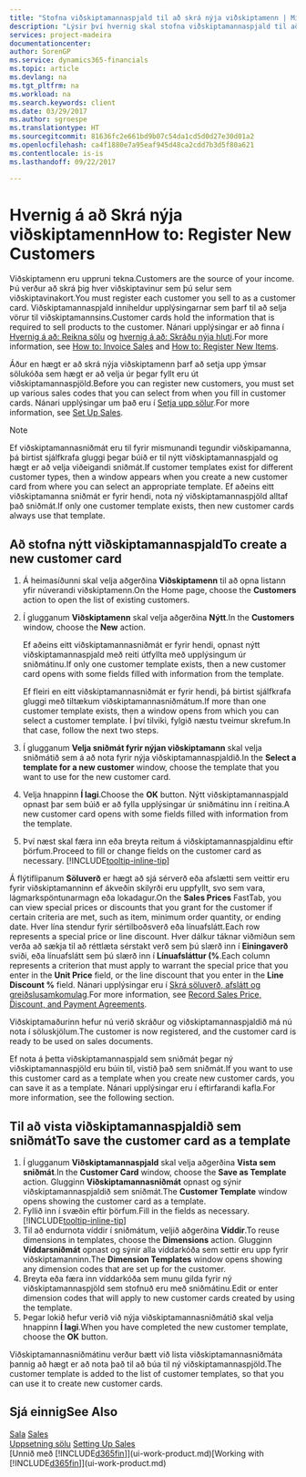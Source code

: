 ```yaml
---
title: "Stofna viðskiptamannaspjald til að skrá nýja viðskiptamenn | Microsoft Docs"
description: "Lýsir því hvernig skal stofna viðskiptamannaspjald til að skrá upplýsingar um alla nýja viðskiptamenn eða biðlara sem selt er til."
services: project-madeira
documentationcenter: 
author: SorenGP
ms.service: dynamics365-financials
ms.topic: article
ms.devlang: na
ms.tgt_pltfrm: na
ms.workload: na
ms.search.keywords: client
ms.date: 03/29/2017
ms.author: sgroespe
ms.translationtype: HT
ms.sourcegitcommit: 81636fc2e661bd9b07c54da1cd5d0d27e30d01a2
ms.openlocfilehash: ca4f1880e7a95eaf945d48ca2cdd7b3d5f80a621
ms.contentlocale: is-is
ms.lasthandoff: 09/22/2017

---
```

# <a name="how-to-register-new-customers"></a><span data-ttu-id="e3871-103">Hvernig á að Skrá nýja viðskiptamenn</span><span class="sxs-lookup"><span data-stu-id="e3871-103">How to: Register New Customers</span></span>
<span data-ttu-id="e3871-104">Viðskiptamenn eru uppruni tekna.</span><span class="sxs-lookup"><span data-stu-id="e3871-104">Customers are the source of your income.</span></span> <span data-ttu-id="e3871-105">Þú verður að skrá þig hver viðskiptavinur sem þú selur sem viðskiptavinakort.</span><span class="sxs-lookup"><span data-stu-id="e3871-105">You must register each customer you sell to as a customer card.</span></span> <span data-ttu-id="e3871-106">Viðskiptamannaspjald inniheldur upplýsingarnar sem þarf til að selja vörur til viðskiptamannsins.</span><span class="sxs-lookup"><span data-stu-id="e3871-106">Customer cards hold the information that is required to sell products to the customer.</span></span> <span data-ttu-id="e3871-107">Nánari upplýsingar er að finna í [Hvernig á að: Reikna sölu](sales-how-invoice-sales.md) og [hvernig á að: Skráðu nýja hluti](inventory-how-register-new-items.md).</span><span class="sxs-lookup"><span data-stu-id="e3871-107">For more information, see [How to: Invoice Sales](sales-how-invoice-sales.md) and [How to: Register New Items](inventory-how-register-new-items.md).</span></span>  

<span data-ttu-id="e3871-108">Áður en hægt er að skrá nýja viðskiptamenn þarf að setja upp ýmsar sölukóða sem hægt er að velja úr þegar fyllt eru út viðskiptamannaspjöld.</span><span class="sxs-lookup"><span data-stu-id="e3871-108">Before you can register new customers, you must set up various sales codes that you can select from when you fill in customer cards.</span></span> <span data-ttu-id="e3871-109">Nánari upplýsingar um það eru í [Setja upp sölur](sales-setup-sales.md).</span><span class="sxs-lookup"><span data-stu-id="e3871-109">For more information, see [Set Up Sales](sales-setup-sales.md).</span></span>

> [!NOTE]  
>   <span data-ttu-id="e3871-110">Ef viðskiptamannasniðmát eru til fyrir mismunandi tegundir viðskipamanna, þá birtist sjálfkrafa gluggi þegar búið er til nýtt viðskiptamannaspjald og hægt er að velja viðeigandi sniðmát.</span><span class="sxs-lookup"><span data-stu-id="e3871-110">If customer templates exist for different customer types, then a window appears when you create a new customer card from where you can select an appropriate template.</span></span> <span data-ttu-id="e3871-111">Ef aðeins eitt viðskiptamanna sniðmát er fyrir hendi, nota ný viðskiptamannaspjöld alltaf það sniðmát.</span><span class="sxs-lookup"><span data-stu-id="e3871-111">If only one customer template exists, then new customer cards always use that template.</span></span>

## <a name="to-create-a-new-customer-card"></a><span data-ttu-id="e3871-112">Að stofna nýtt viðskiptamannaspjald</span><span class="sxs-lookup"><span data-stu-id="e3871-112">To create a new customer card</span></span>
1. <span data-ttu-id="e3871-113">Á heimasíðunni skal velja aðgerðina **Viðskiptamenn** til að opna listann yfir núverandi viðskiptamenn.</span><span class="sxs-lookup"><span data-stu-id="e3871-113">On the Home page, choose the **Customers** action to open the list of existing customers.</span></span>  
2. <span data-ttu-id="e3871-114">Í glugganum **Viðskiptamenn** skal velja aðgerðina **Nýtt**.</span><span class="sxs-lookup"><span data-stu-id="e3871-114">In the **Customers** window, choose the **New** action.</span></span>

    <span data-ttu-id="e3871-115">Ef aðeins eitt viðskiptamannasniðmát er fyrir hendi, opnast nýtt viðskiptamannaspjald með reiti útfyllta með upplýsingum úr sniðmátinu.</span><span class="sxs-lookup"><span data-stu-id="e3871-115">If only one customer template exists, then a new customer card opens with some fields filled with information from the template.</span></span>

    <span data-ttu-id="e3871-116">Ef fleiri en eitt viðskiptamannasniðmát er fyrir hendi, þá birtist sjálfkrafa gluggi með tiltækum viðskiptamannasniðmátum.</span><span class="sxs-lookup"><span data-stu-id="e3871-116">If more than one customer template exists, then a window opens from which you can select a customer template.</span></span> <span data-ttu-id="e3871-117">Í því tilviki, fylgið næstu tveimur skrefum.</span><span class="sxs-lookup"><span data-stu-id="e3871-117">In that case, follow the next two steps.</span></span>
3. <span data-ttu-id="e3871-118">Í glugganum **Velja sniðmát fyrir nýjan viðskiptamann** skal velja sniðmátið sem á að nota fyrir nýja viðskiptamannaspjaldið.</span><span class="sxs-lookup"><span data-stu-id="e3871-118">In the **Select a template for a new customer** window, choose the template that you want to use for the new customer card.</span></span>
4. <span data-ttu-id="e3871-119">Velja hnappinn **Í lagi**.</span><span class="sxs-lookup"><span data-stu-id="e3871-119">Choose the **OK** button.</span></span> <span data-ttu-id="e3871-120">Nýtt viðskiptamannaspjald opnast þar sem búið er að fylla upplýsingar úr sniðmátinu inn í reitina.</span><span class="sxs-lookup"><span data-stu-id="e3871-120">A new customer card opens with some fields filled with information from the template.</span></span>  
5. <span data-ttu-id="e3871-121">Því næst skal færa inn eða breyta reitum á viðskiptamannaspjaldinu eftir þörfum.</span><span class="sxs-lookup"><span data-stu-id="e3871-121">Proceed to fill or change fields on the customer card as necessary.</span></span> [!INCLUDE[tooltip-inline-tip](includes/tooltip-inline-tip_md.md)]

<span data-ttu-id="e3871-122">Á flýtiflipanum **Söluverð** er hægt að sjá sérverð eða afslætti sem veittir eru fyrir viðskiptamanninn ef ákveðin skilyrði eru uppfyllt, svo sem vara, lágmarkspöntunarmagn eða lokadagur.</span><span class="sxs-lookup"><span data-stu-id="e3871-122">On the **Sales Prices** FastTab, you can view special prices or discounts that you grant for the customer if certain criteria are met, such as item, minimum order quantity, or ending date.</span></span> <span data-ttu-id="e3871-123">Hver lína stendur fyrir sértilboðsverð eða línuafslátt.</span><span class="sxs-lookup"><span data-stu-id="e3871-123">Each row represents a special price or line discount.</span></span> <span data-ttu-id="e3871-124">Hver dálkur táknar viðmiðun sem verða að sækja til að réttlæta sérstakt verð sem þú slærð inn í **Einingaverð** sviði, eða línuafslátt sem þú slærð inn í **Línuafsláttur (%**.</span><span class="sxs-lookup"><span data-stu-id="e3871-124">Each column represents a criterion that must apply to warrant the special price that you enter in the **Unit Price** field, or the line discount that you enter in the **Line Discount %** field.</span></span> <span data-ttu-id="e3871-125">Nánari upplýsingar eru í [Skrá söluverð, afslátt og greiðslusamkomulag](sales-how-record-sales-price-discount-payment-agreements.md).</span><span class="sxs-lookup"><span data-stu-id="e3871-125">For more information, see [Record Sales Price, Discount, and Payment Agreements](sales-how-record-sales-price-discount-payment-agreements.md).</span></span>

<span data-ttu-id="e3871-126">Viðskiptamaðurinn hefur nú verið skráður og viðskiptamannaspjaldið má nú nota í söluskjölum.</span><span class="sxs-lookup"><span data-stu-id="e3871-126">The customer is now registered, and the customer card is ready to be used on sales documents.</span></span>

<span data-ttu-id="e3871-127">Ef nota á þetta viðskiptamannaspjald sem sniðmát þegar ný viðskiptamannaspjöld eru búin til, vistið það sem sniðmát.</span><span class="sxs-lookup"><span data-stu-id="e3871-127">If you want to use this customer card as a template when you create new customer cards, you can save it as a template.</span></span> <span data-ttu-id="e3871-128">Nánari upplýsingar eru í eftirfarandi kafla.</span><span class="sxs-lookup"><span data-stu-id="e3871-128">For more information, see the following section.</span></span>

## <a name="to-save-the-customer-card-as-a-template"></a><span data-ttu-id="e3871-129">Til að vista viðskiptamannaspjaldið sem sniðmát</span><span class="sxs-lookup"><span data-stu-id="e3871-129">To save the customer card as a template</span></span>
1. <span data-ttu-id="e3871-130">Í glugganum **Viðskiptamannaspjald** skal velja aðgerðina **Vista sem sniðmát**.</span><span class="sxs-lookup"><span data-stu-id="e3871-130">In the **Customer Card** window, choose the **Save as Template** action.</span></span> <span data-ttu-id="e3871-131">Glugginn **Viðskiptamannasniðmát** opnast og sýnir viðskiptamannaspjaldið sem sniðmát.</span><span class="sxs-lookup"><span data-stu-id="e3871-131">The **Customer Template** window opens showing the customer card as a template.</span></span>
2. <span data-ttu-id="e3871-132">Fyllið inn í svæðin eftir þörfum.</span><span class="sxs-lookup"><span data-stu-id="e3871-132">Fill in the fields as necessary.</span></span> [!INCLUDE[tooltip-inline-tip](includes/tooltip-inline-tip_md.md)]
3. <span data-ttu-id="e3871-133">Til að endurnota víddir í sniðmátum, veljið aðgerðina **Víddir**.</span><span class="sxs-lookup"><span data-stu-id="e3871-133">To reuse dimensions in templates, choose the **Dimensions** action.</span></span> <span data-ttu-id="e3871-134">Glugginn **Víddarsniðmát** opnast og sýnir alla víddarkóða sem settir eru upp fyrir viðskiptamanninn.</span><span class="sxs-lookup"><span data-stu-id="e3871-134">The **Dimension Templates** window opens showing any dimension codes that are set up for the customer.</span></span>
4. <span data-ttu-id="e3871-135">Breyta eða færa inn víddarkóða sem munu gilda fyrir ný viðskiptamannaspjöld sem stofnuð eru með sniðmátinu.</span><span class="sxs-lookup"><span data-stu-id="e3871-135">Edit or enter dimension codes that will apply to new customer cards created by using the template.</span></span>  
5. <span data-ttu-id="e3871-136">Þegar lokið hefur verið við nýja viðskiptamannasniðmátið skal velja hnappinn **Í lagi**.</span><span class="sxs-lookup"><span data-stu-id="e3871-136">When you have completed the new customer template, choose the **OK** button.</span></span>

<span data-ttu-id="e3871-137">Viðskiptamannasniðmátinu verður bætt við lista viðskiptamannasniðmáta þannig að hægt er að nota það til að búa til ný viðskiptamannaspjöld.</span><span class="sxs-lookup"><span data-stu-id="e3871-137">The customer template is added to the list of customer templates, so that you can use it to create new customer cards.</span></span>

## <a name="see-also"></a><span data-ttu-id="e3871-138">Sjá einnig</span><span class="sxs-lookup"><span data-stu-id="e3871-138">See Also</span></span>
<span data-ttu-id="e3871-139">[Sala](sales-manage-sales.md)  </span><span class="sxs-lookup"><span data-stu-id="e3871-139">[Sales](sales-manage-sales.md)  </span></span>  
<span data-ttu-id="e3871-140">[Uppsetning sölu](sales-setup-sales.md)  </span><span class="sxs-lookup"><span data-stu-id="e3871-140">[Setting Up Sales](sales-setup-sales.md)  </span></span>  
<span data-ttu-id="e3871-141">[Unnið með [!INCLUDE[d365fin](includes/d365fin_md.md)]](ui-work-product.md)</span><span class="sxs-lookup"><span data-stu-id="e3871-141">[Working with [!INCLUDE[d365fin](includes/d365fin_md.md)]](ui-work-product.md)</span></span>

